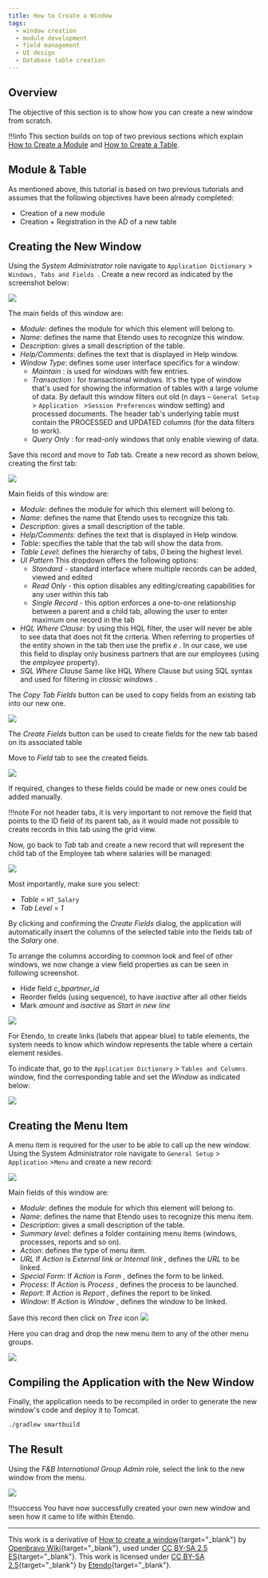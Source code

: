```yaml
---
title: How to Create a Window
tags: 
  - window creation
  - module development
  - field management
  - UI design
  - Database table creation
---
```


  
##  Overview

The objective of this section is to show how you can create a new window from scratch. 

!!!info
    This section builds on top of two previous sections which explain
    [How to Create a Module](../how-to-guides/How_To_Create_a_Module.md)  and [How to Create a Table](../how-to-guides/How_to_create_a_Table.md).

##  Module & Table

As mentioned above, this tutorial is based on two previous tutorials and assumes that the following objectives have been already completed:

  * Creation of a new module
  * Creation + Registration in the AD of a new table

##  Creating the New Window

Using the *System Administrator* role navigate to `Application Dictionary` > `Windows, Tabs and Fields `. 
Create a new record as indicated by the screenshot below:

![](../../../assets/developer-guide/etendo-classic/how-to-guides/How_to_Create_a_Window_0.png) 


The main fields of this window are:


  - *Module*: defines the module for which this element will belong to.
  - *Name*: defines the name that Etendo uses to recognize this window. 
  - *Description*: gives a small description of the table. 
  - *Help/Comments*: defines the text that is displayed in Help window. 
  - *Window Type*: defines some user interface specifics for a window: 
    - _Maintain_ : is used for windows with few entries. 
    - _Transaction_ : for transactional windows. It's the type of window that's used for showing the information of tables with a large volume of data. By default this window filters out old (n days – `General Setup` > `Application ` >`Session Preferences` window setting) and processed documents. The header tab's underlying table must contain the PROCESSED and UPDATED columns (for the data filters to work).
    - _Query Only_ : for read-only windows that only enable viewing of data. 

  
Save this record and move to *Tab* tab. Create a new record as shown
below, creating the first tab:

![](../../../assets/developer-guide/etendo-classic/how-to-guides/How_to_Create_a_Window_1.png)  


Main fields of this window are:

  * *Module*: defines the module for which this element will belong to.
  * *Name*: defines the name that Etendo uses to recognize this tab. 
  * *Description*: gives a small description of the table. 
  * *Help/Comments*: defines the text that is displayed in Help window. 
  * *Table*: specifies the table that the tab will show the data from. 
  * *Table Level*: defines the hierarchy of tabs, _0_ being the highest level. 
  * *UI Pattern* This dropdown offers the following options: 
    * _Standard_ \- standard interface where multiple records can be added, viewed and edited 
    * _Read Only_ \- this option disables any editing/creating capabilities for any user within this tab 
    * _Single Record_ \- this option enforces a one-to-one relationship between a parent and a child tab, allowing the user to enter maximum one record in the tab 
  * *HQL Where Clause*: by using this HQL filter, the user will never be able to see data that does not fit the criteria. When referring to properties of the entity shown in the tab then use the prefix *e* . In our case, we use this field to display only business partners that are our employees (using the _employee_ property). 
  * *SQL Where Clause* Same like HQL Where Clause but using SQL syntax and used for filtering in _classic windows_ . 

The *Copy Tab Fields* button can be used to copy fields from an existing tab into our new
one.

![](../../../assets/developer-guide/etendo-classic/how-to-guides/How_to_Create_a_Window_2.png) 

The *Create Fields* button can be used to create fields for the new tab based on its associated table
  
Move to *Field* tab to see the created fields.

![](../../../assets/developer-guide/etendo-classic/how-to-guides/How_to_Create_a_Window_3.png)  
  
If required, changes to these fields could be made or new ones could be added manually. 

!!!note
    For not header tabs, it is very important to not remove the field
    that points to the ID field of its parent tab, as it would made not possible to create records in this tab using the grid view. 


Now, go back to *Tab* tab and create a new record that will represent the
child tab of the Employee tab where salaries will be managed:

![](../../../assets/developer-guide/etendo-classic/how-to-guides/How_to_Create_a_Window_4.png) 

Most importantly, make sure you select:

  * *Table* = `HT_Salary`
  * *Tab Level* = _1_


By clicking and confirming the *Create Fields* dialog, the application will
automatically insert the columns of the selected table into the fields tab of
the *Salary* one.

  
To arrange the columns according to common look and feel of other windows, we now change a view field properties as can be seen in following screenshot.

  * Hide field _c_bpartner_id_
  * Reorder fields (using sequence), to have _isactive_ after all other fields 
  * Mark _amount_ and _isactive_ as *Start in new line*

![](../../../assets/developer-guide/etendo-classic/how-to-guides/How_to_Create_a_Window_5.png) 


  
For Etendo, to create links (labels that appear blue) to table elements, the system needs to know which window represents the table where a certain element resides.

To indicate that, go to the `Application Dictionary` > `Tables and Columns` window, find the corresponding table and set the *Window* as indicated below:

  
![](../../../assets/developer-guide/etendo-classic/how-to-guides/How_to_Create_a_Window_6.png)

##  Creating the Menu Item

A menu item is required for the user to be able to call up the new window. Using the System Administrator role navigate to `General Setup` > `Application` >`Menu` and create a new record:

  
![](../../../assets/developer-guide/etendo-classic/how-to-guides/How_to_Create_a_Window_7.png)
  
Main fields of this window are:

  * *Module*: defines the module for which this element will belong to.
  * *Name*: defines the name that Etendo uses to recognize this menu item. 
  * *Description*: gives a small description of the table. 
  * *Summary level*: defines a folder containing menu items (windows, processes, reports and so on). 
  * *Action*: defines the type of menu item. 
  * *URL* If _Action_ is _External link_ or _Internal link_ , defines the _URL_ to be linked. 
  * *Special Form*: If _Action_ is _Form_ , defines the form to be linked. 
  * *Process*: If _Action_ is _Process_ , defines the process to be launched. 
  * *Report*: If _Action_ is _Report_ , defines the report to be linked. 
  * *Window*: If _Action_ is _Window_ , defines the window to be linked. 

Save this record then click on _Tree_ icon ![](../../../assets/developer-guide/etendo-classic/how-to-guides/How_to_Create_a_Window_8.png)


Here you can drag and drop the new menu item to any of the
other menu groups.

![](../../../assets/developer-guide/etendo-classic/how-to-guides/How_to_Create_a_Window_9.png)


##  Compiling the Application with the New Window

Finally, the application needs to be recompiled in order to generate the new window's code and deploy it to Tomcat. 

```bash
./gradlew smartbuild
```

##  The Result

Using the *F&B International Group Admin* role, select the link to the new window from the menu. 

![](../../../assets/developer-guide/etendo-classic/how-to-guides/How_to_Create_a_Window_10.png)
  
!!!success
    You have now successfully created your own new window and seen how it came to life within Etendo. 

---

This work is a derivative of [How to create a window](http://wiki.openbravo.com/wiki/How_to_Create_a_Window){target="\_blank"} by [Openbravo Wiki](http://wiki.openbravo.com/wiki/Welcome_to_Openbravo){target="\_blank"}, used under [CC BY-SA 2.5 ES](https://creativecommons.org/licenses/by-sa/2.5/es/){target="\_blank"}. This work is licensed under [CC BY-SA 2.5](https://creativecommons.org/licenses/by-sa/2.5/){target="\_blank"} by [Etendo](https://etendo.software){target="\_blank"}.


